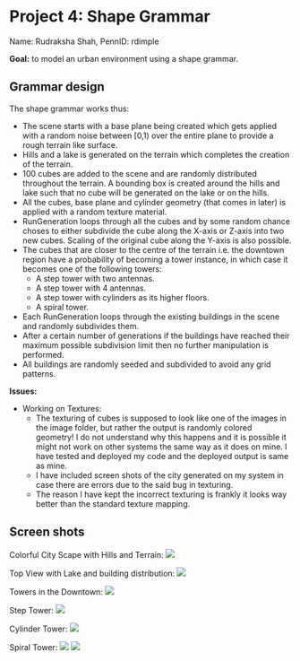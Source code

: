 
# Project 4: Shape Grammar

Name: Rudraksha Shah, PennID: rdimple

**Goal:** to model an urban environment using a shape grammar.

## Grammar design

The shape grammar works thus:

- The scene starts with a base plane being created which gets applied with a random noise between [0,1) over the entire plane to provide a rough terrain like surface.
- Hills and a lake is generated on the terrain which completes the creation of the terrain.
- 100 cubes are added to the scene and are randomly distributed throughout the terrain. A bounding box is created around the hills and lake such that no cube will be generated on the lake or on the hills.
- All the cubes, base plane and cylinder geometry (that comes in later) is applied with a random texture material.
- RunGeneration loops through all the cubes and by some random chance choses to either subdivide the cube along the X-axis or Z-axis into two new cubes. Scaling of the original cube along the Y-axis is also possible.
- The cubes that are closer to the centre of the terrain i.e. the downtown region have a probability of becoming a tower instance, in which case it becomes one of the following towers:
    - A step tower with two antennas.
    - A step tower with 4 antennas.
    - A step tower with cylinders as its higher floors.
    - A spiral tower.
- Each RunGeneration loops through the existing buildings in the scene and randomly subdivides them.
- After a certain number of generations if the buildings have reached their maximum possible subdivision limit then no further manipulation is performed.
- All buildings are randomly seeded and subdivided to avoid any grid patterns.

**Issues:**

- Working on Textures:
    - The texturing of cubes is supposed to look like one of the images in the image folder, but rather the output is randomly colored geometry! I do not understand why this happens and it is possible it might not work on other systems the same way as it does on mine. I have tested and deployed my code and the deployed output is same as mine.
    - I have included screen shots of the city generated on my system in case there are errors due to the said bug in texturing.
    - The reason I have kept the incorrect texturing is frankly it looks way better than the standard texture mapping.

## Screen shots

Colorful City Scape with Hills and Terrain:
![](./Screen_Shots/i3.png)

Top View with Lake and building distribution:
![](./Screen_Shots/i2.png)

Towers in the Downtown:
![](./Screen_Shots/i1.png)

Step Tower:
![](./Screen_Shots/i4.png)

Cylinder Tower:
![](./Screen_Shots/i6.png)

Spiral Tower:
![](./Screen_Shots/i7.png) ![](./Screen_Shots/i8.png)
